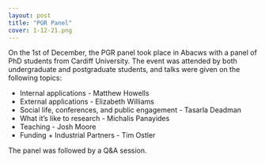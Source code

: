 ```yaml
---
layout: post
title: "PGR Panel"
cover: 1-12-21.png
---
```


On the 1st of December, the PGR panel took place in Abacws with a panel of PhD students from Cardiff University. The event was attended by both undergraduate and postgraduate students, and talks were given on the following topics:

* Internal applications - Matthew Howells
* External applications - Elizabeth Williams
* Social life, conferences, and public engagement - Tasarla Deadman
* What it’s like to research - Michalis Panayides
* Teaching - Josh Moore
* Funding + Industrial Partners - Tim Ostler

The panel was followed by a Q&A session.
